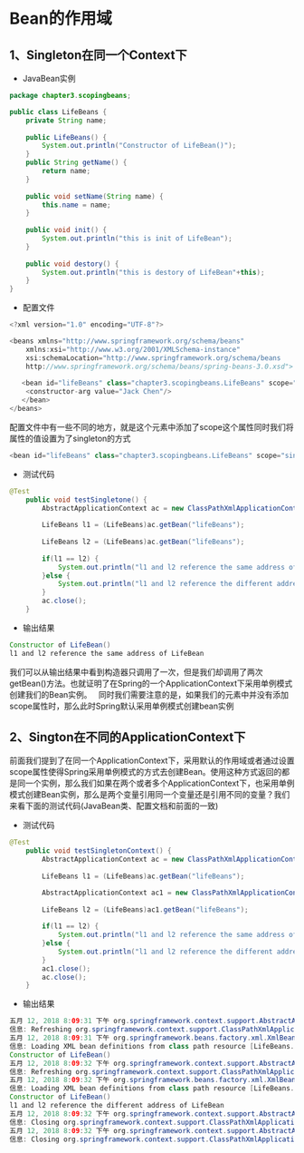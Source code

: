 # Bean的作用域

## 1、Singleton在同一个Context下
* JavaBean实例
```Java
package chapter3.scopingbeans;

public class LifeBeans {
	private String name;
	
	public LifeBeans() {
		System.out.println("Constructor of LifeBean()");
	}
	public String getName() {
		return name;
	}
	
	public void setName(String name) {
		this.name = name;
	}
	
	public void init() {
		System.out.println("this is init of LifeBean");
	}
	
	public void destory() {
		System.out.println("this is destory of LifeBean"+this);
	}
}
```
* 配置文件
```Java
<?xml version="1.0" encoding="UTF-8"?>

<beans xmlns="http://www.springframework.org/schema/beans"
    xmlns:xsi="http://www.w3.org/2001/XMLSchema-instance"
    xsi:schemaLocation="http://www.springframework.org/schema/beans
    http://www.springframework.org/schema/beans/spring-beans-3.0.xsd">
	
   <bean id="lifeBeans" class="chapter3.scopingbeans.LifeBeans" scope="singleton">
  	<constructor-arg value="Jack Chen"/>
   </bean>
</beans>
```
配置文件中有一些不同的地方，就是<bean>这个元素中添加了scope这个属性同时我们将属性的值设置为了singleton的方式
```Java
<bean id="lifeBeans" class="chapter3.scopingbeans.LifeBeans" scope="singleton">
```

* 测试代码
```Java
@Test
	public void testSingletone() {
		AbstractApplicationContext ac = new ClassPathXmlApplicationContext("LifeBeans.xml");
		
		LifeBeans l1 = (LifeBeans)ac.getBean("lifeBeans");
		
		LifeBeans l2 = (LifeBeans)ac.getBean("lifeBeans");
		
		if(l1 == l2) {
			System.out.println("l1 and l2 reference the same address of LifeBean");
		}else {
			System.out.println("l1 and l2 reference the different address of LifeBean");
		}
		ac.close();
	}
```
* 输出结果
```Java
Constructor of LifeBean()
l1 and l2 reference the same address of LifeBean
```
我们可以从输出结果中看到构造器只调用了一次，但是我们却调用了两次getBean()方法。也就证明了在Spring的一个ApplicationContext下采用单例模式创建我们的Bean实例。  
同时我们需要注意的是，如果我们的<bean>元素中并没有添加scope属性时，那么此时Spring默认采用单例模式创建bean实例

## 2、Sington在不同的ApplicationContext下
前面我们提到了在同一个ApplicationContext下，采用默认的作用域或者通过设置scope属性使得Spring采用单例模式的方式去创建Bean。使用这种方式返回的都是同一个实例，那么我们如果在两个或者多个ApplicationContext下，也采用单例模式创建Bean实例，那么是两个变量引用同一个变量还是引用不同的变量？我们来看下面的测试代码(JavaBean类、配置文档和前面的一致)
* 测试代码
```Java
@Test
	public void testSingletonContext() {
		AbstractApplicationContext ac = new ClassPathXmlApplicationContext("LifeBeans.xml");		
		
		LifeBeans l1 = (LifeBeans)ac.getBean("lifeBeans");

		AbstractApplicationContext ac1 = new ClassPathXmlApplicationContext("LifeBeans.xml");
		
		LifeBeans l2 = (LifeBeans)ac1.getBean("lifeBeans");
		
		if(l1 == l2) {
			System.out.println("l1 and l2 reference the same address of LifeBean");
		}else {
			System.out.println("l1 and l2 reference the different address of LifeBean");
		}
		ac1.close();
		ac.close();
	}
```
* 输出结果
```Java
五月 12, 2018 8:09:31 下午 org.springframework.context.support.AbstractApplicationContext prepareRefresh
信息: Refreshing org.springframework.context.support.ClassPathXmlApplicationContext@6956de9: startup date [Sat May 12 20:09:31 CST 2018]; root of context hierarchy
五月 12, 2018 8:09:31 下午 org.springframework.beans.factory.xml.XmlBeanDefinitionReader loadBeanDefinitions
信息: Loading XML bean definitions from class path resource [LifeBeans.xml]
Constructor of LifeBean()
五月 12, 2018 8:09:32 下午 org.springframework.context.support.AbstractApplicationContext prepareRefresh
信息: Refreshing org.springframework.context.support.ClassPathXmlApplicationContext@670b40af: startup date [Sat May 12 20:09:32 CST 2018]; root of context hierarchy
五月 12, 2018 8:09:32 下午 org.springframework.beans.factory.xml.XmlBeanDefinitionReader loadBeanDefinitions
信息: Loading XML bean definitions from class path resource [LifeBeans.xml]
Constructor of LifeBean()
l1 and l2 reference the different address of LifeBean
五月 12, 2018 8:09:32 下午 org.springframework.context.support.AbstractApplicationContext doClose
信息: Closing org.springframework.context.support.ClassPathXmlApplicationContext@670b40af: startup date [Sat May 12 20:09:32 CST 2018]; root of context hierarchy
五月 12, 2018 8:09:32 下午 org.springframework.context.support.AbstractApplicationContext doClose
信息: Closing org.springframework.context.support.ClassPathXmlApplicationContext@6956de9: startup date [Sat May 12 20:09:31 CST 2018]; root of context hierarchy
```





